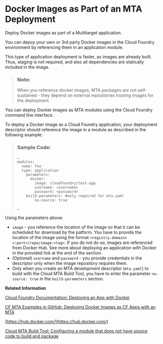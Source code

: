 <!-- loio754d4800b69b478eaa2427338c5d47e5 -->

# Docker Images as Part of an MTA Deployment

Deploy Docker images as part of a Multitarget application.

You can depoy your own or 3rd party Docker images in the Cloud Foundry environment by referencing them in an application module.

This type of application deployment is faster, as images are already built. Thus, staging is not required, and also all dependencies are statically included in the image.

> ### Note:  
> When you reference docker images, MTA packages are not self-sustained - they depend on external repositories hosting images for the deployment.

You can deploy Docker images as MTA modules using the Cloud Foundry command line interface.

To deploy a Docker image as a Cloud Foundry application, your deployment descriptor should reference the image in a module as described in the following example:

> ### Sample Code:  
> ```
> …
> modules:
>   name: foo
>   type: application
>     parameters:
>       docker:
>         image: cloudfoundry/test-app 
>         username: <username>
>         password: <password>
>     build-parameters: #only required for mta.yaml
>         no-source: true
> 
> … 
> 
> ```

Using the parameters above:

-   `image` - you reference the location of the image so that it can be scheduled for download by the patform. You have to provide the location of the image using the format `<registry.domain><:port>/repo/image:<tag>`. If you do not do so, images are referenced from Docker Hub. See more about deploying an application with Docker in the provided link at the end of the section.
-   \(Optional\) `username` and `password` - you provide credentials in the descriptor only when the image repository requires them.
-   Only when you create an MTA development descriptor \(`mta.yaml`\) to build with the Cloud MTA Build Tool, you have to enter the parameter `no-source: true` in the `build-parameters` section.

**Related Information**  


[Cloud Foundry Documentation: Deploying an App with Docker](https://docs.cloudfoundry.org/devguide/deploy-apps/push-docker.html)

[CF MTA Examples in GitHub: Deploying Docker Images as CF Apps with an MTA](https://github.com/SAP-samples/cf-mta-examples/tree/master/cf-app-docker)

[https://hub.docker.com/](https://hub.docker.com/)

[Cloud MTA Build Tool: Configuring a module that does not have source code to build and package](https://sap.github.io/cloud-mta-build-tool/configuration/#configuring-a-module-that-does-not-have-source-code-to-build-and-package)

